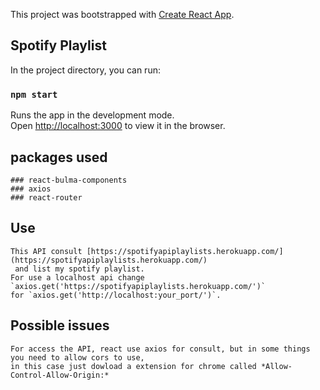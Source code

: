 This project was bootstrapped with [Create React App](https://github.com/facebook/create-react-app).

## Spotify Playlist

In the project directory, you can run:

### `npm start`

Runs the app in the development mode.<br>
Open [http://localhost:3000](http://localhost:3000) to view it in the browser.

## packages used
	### react-bulma-components
	### axios
	### react-router
## Use
	This API consult [https://spotifyapiplaylists.herokuapp.com/](https://spotifyapiplaylists.herokuapp.com/)
	 and list my spotify playlist.
	For use a localhost api change `axios.get('https://spotifyapiplaylists.herokuapp.com/')` 
	for `axios.get('http://localhost:your_port/')`.
## Possible issues
	For access the API, react use axios for consult, but in some things you need to allow cors to use,
	in this case just dowload a extension for chrome called *Allow-Control-Allow-Origin:*
